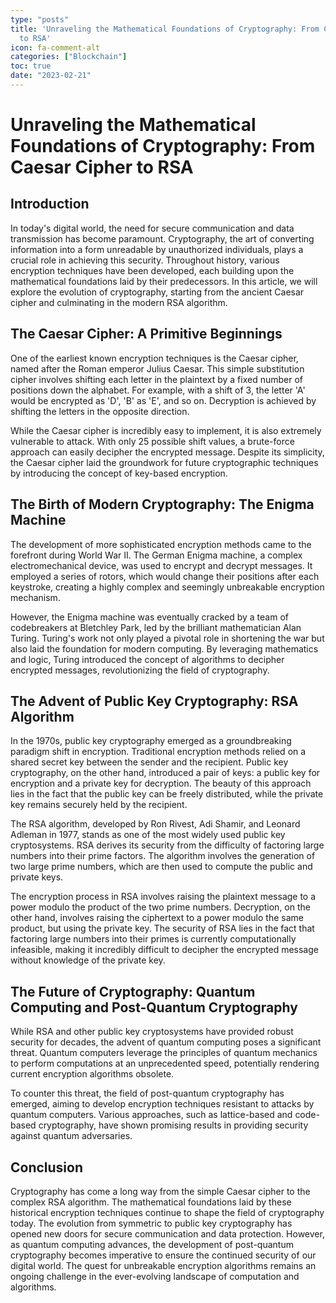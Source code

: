 ```yaml
---
type: "posts"
title: 'Unraveling the Mathematical Foundations of Cryptography: From Caesar Cipher
  to RSA'
icon: fa-comment-alt
categories: ["Blockchain"]
toc: true
date: "2023-02-21"
---
```




# Unraveling the Mathematical Foundations of Cryptography: From Caesar Cipher to RSA

## Introduction

In today's digital world, the need for secure communication and data transmission has become paramount. Cryptography, the art of converting information into a form unreadable by unauthorized individuals, plays a crucial role in achieving this security. Throughout history, various encryption techniques have been developed, each building upon the mathematical foundations laid by their predecessors. In this article, we will explore the evolution of cryptography, starting from the ancient Caesar cipher and culminating in the modern RSA algorithm.

## The Caesar Cipher: A Primitive Beginnings

One of the earliest known encryption techniques is the Caesar cipher, named after the Roman emperor Julius Caesar. This simple substitution cipher involves shifting each letter in the plaintext by a fixed number of positions down the alphabet. For example, with a shift of 3, the letter 'A' would be encrypted as 'D', 'B' as 'E', and so on. Decryption is achieved by shifting the letters in the opposite direction.

While the Caesar cipher is incredibly easy to implement, it is also extremely vulnerable to attack. With only 25 possible shift values, a brute-force approach can easily decipher the encrypted message. Despite its simplicity, the Caesar cipher laid the groundwork for future cryptographic techniques by introducing the concept of key-based encryption.

## The Birth of Modern Cryptography: The Enigma Machine

The development of more sophisticated encryption methods came to the forefront during World War II. The German Enigma machine, a complex electromechanical device, was used to encrypt and decrypt messages. It employed a series of rotors, which would change their positions after each keystroke, creating a highly complex and seemingly unbreakable encryption mechanism.

However, the Enigma machine was eventually cracked by a team of codebreakers at Bletchley Park, led by the brilliant mathematician Alan Turing. Turing's work not only played a pivotal role in shortening the war but also laid the foundation for modern computing. By leveraging mathematics and logic, Turing introduced the concept of algorithms to decipher encrypted messages, revolutionizing the field of cryptography.

## The Advent of Public Key Cryptography: RSA Algorithm

In the 1970s, public key cryptography emerged as a groundbreaking paradigm shift in encryption. Traditional encryption methods relied on a shared secret key between the sender and the recipient. Public key cryptography, on the other hand, introduced a pair of keys: a public key for encryption and a private key for decryption. The beauty of this approach lies in the fact that the public key can be freely distributed, while the private key remains securely held by the recipient.

The RSA algorithm, developed by Ron Rivest, Adi Shamir, and Leonard Adleman in 1977, stands as one of the most widely used public key cryptosystems. RSA derives its security from the difficulty of factoring large numbers into their prime factors. The algorithm involves the generation of two large prime numbers, which are then used to compute the public and private keys.

The encryption process in RSA involves raising the plaintext message to a power modulo the product of the two prime numbers. Decryption, on the other hand, involves raising the ciphertext to a power modulo the same product, but using the private key. The security of RSA lies in the fact that factoring large numbers into their primes is currently computationally infeasible, making it incredibly difficult to decipher the encrypted message without knowledge of the private key.

## The Future of Cryptography: Quantum Computing and Post-Quantum Cryptography

While RSA and other public key cryptosystems have provided robust security for decades, the advent of quantum computing poses a significant threat. Quantum computers leverage the principles of quantum mechanics to perform computations at an unprecedented speed, potentially rendering current encryption algorithms obsolete.

To counter this threat, the field of post-quantum cryptography has emerged, aiming to develop encryption techniques resistant to attacks by quantum computers. Various approaches, such as lattice-based and code-based cryptography, have shown promising results in providing security against quantum adversaries.

## Conclusion

Cryptography has come a long way from the simple Caesar cipher to the complex RSA algorithm. The mathematical foundations laid by these historical encryption techniques continue to shape the field of cryptography today. The evolution from symmetric to public key cryptography has opened new doors for secure communication and data protection. However, as quantum computing advances, the development of post-quantum cryptography becomes imperative to ensure the continued security of our digital world. The quest for unbreakable encryption algorithms remains an ongoing challenge in the ever-evolving landscape of computation and algorithms.